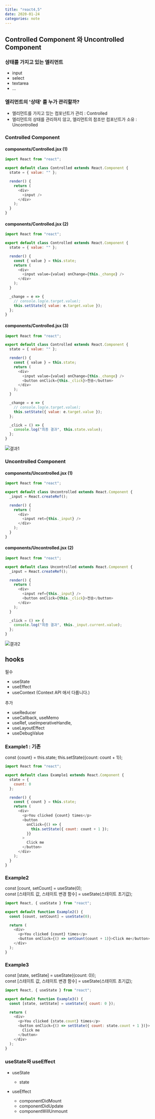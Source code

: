 ```yaml
---
title: "react4,5"
date: 2020-01-24
categories: note
---
```

## Controlled Component 와 Uncontrolled Component

### 상태를 가지고 있는 엘리먼트

- input
- select
- textarea
- ...

### 엘리먼트의 '상태' 를 누가 관리할까?

- 엘리먼트를 가지고 있는 컴포넌트가 관리 : Controlled
- 엘리먼트의 상태를 관리하지 않고, 엘리먼트의 참조만 컴포넌트가 소유 : Uncontrolled

### Controlled Component

#### components/Controlled.jsx (1)

```javascript
import React from "react";

export default class Controlled extends React.Component {
  state = { value: "" };

  render() {
    return (
      <div>
        <input />
      </div>
    );
  }
}
```

#### components/Controlled.jsx (2)

```javascript
import React from "react";

export default class Controlled extends React.Component {
  state = { value: "" };

  render() {
    const { value } = this.state;
    return (
      <div>
        <input value={value} onChange={this._change} />
      </div>
    );
  }

  _change = e => {
    // console.log(e.target.value);
    this.setState({ value: e.target.value });
  };
}
```

#### components/Controlled.jsx (3)

```javascript
import React from "react";

export default class Controlled extends React.Component {
  state = { value: "" };

  render() {
    const { value } = this.state;
    return (
      <div>
        <input value={value} onChange={this._change} />
        <button onClick={this._click}>전송</button>
      </div>
    );
  }

  _change = e => {
    // console.log(e.target.value);
    this.setState({ value: e.target.value });
  };

  _click = () => {
    console.log("최종 결과", this.state.value);
  };
}
```

![결과1](https://user-images.githubusercontent.com/51072198/72695247-3b4ade80-3b7b-11ea-8d83-68c939802a4f.png)

### Uncontrolled Component

#### components/Uncontrolled.jsx (1)

```javascript
import React from "react";

export default class Uncontrolled extends React.Component {
  _input = React.createRef();

  render() {
    return (
      <div>
        <input ret={this._input} />
      </div>
    );
  }
}
```

#### components/Uncontrolled.jsx (2)

```javascript
import React from "react";

export default class Uncontrolled extends React.Component {
  _input = React.createRef();

  render() {
    return (
      <div>
        <input ref={this._input} />
        <button onClick={this._click}>전송</button>
      </div>
    );
  }

  _click = () => {
    console.log("최종 결과", this._input.current.value);
  };
}
```

![결과2](https://s3.amazonaws.com/media-p.slid.es/uploads/640576/images/6394157/%E1%84%89%E1%85%B3%E1%84%8F%E1%85%B3%E1%84%85%E1%85%B5%E1%86%AB%E1%84%89%E1%85%A3%E1%86%BA_2019-07-26_%E1%84%8B%E1%85%A9%E1%84%92%E1%85%AE_9.01.58.png)

## hooks

필수

- useState
- useEffect
- useContext (Context API 애서 다룹니다.)

추가

- useReducer
- useCallback, useMemo
- useRef, useImperativeHandle,
- useLayoutEffect
- useDebugValue

### Example1 : 기존

const {count} = this.state; this.setState({count: count + 1});

```javascript
import React from "react";

export default class Example1 extends React.Component {
  state = {
    count: 0
  };

  render() {
    const { count } = this.state;
    return (
      <div>
        <p>You clicked {count} times</p>
        <button
          onClick={() => {
            this.setState({ count: count + 1 });
          }}
        >
          Click me
        </button>
      </div>
    );
  }
}
```

### Example2

const [count, setCount] = useState(0);  
const [스테이트 값, 스테이트 변경 함수] = useState(스테이트 초기값);

```javascript
import React, { useState } from "react";

export default function Example2() {
  const [count, setCount] = useState(0);

  return (
    <div>
      <p>You clicked {count} times</p>
      <button onClick={() => setCount(count + 1)}>Click me</button>
    </div>
  );
}
```

### Example3

const [state, setState] = useState({count: 0});  
const [스테이트 값, 스테이트 변경 함수] = useState(스테이트 초기값);

```javascript
import React, { useState } from "react";

export default function Example3() {
  const [state, setState] = useState({ count: 0 });

  return (
    <div>
      <p>You clicked {state.count} times</p>
      <button onClick={() => setState({ count: state.count + 1 })}>
        Click me
      </button>
    </div>
  );
}
```

### useState와 useEffect

- useState

  - state

- useEffect
  - componentDidMount
  - componentDidUpdate
  - componentWillUnmount

